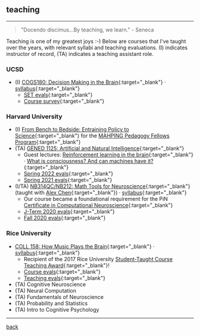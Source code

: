 
## teaching
***
> "Docendo discimus...By teaching, we learn."  - Seneca

Teaching is one of my greatest joys :-) Below are courses that I've taught over the years, with relevant syllabi and teaching evaluations. (I) indicates instructor of record, (TA) indicates a teaching assistant role.

### UCSD
* (I) [COGS180: Decision Making in the Brain](https://cogs180.github.io/su24/){:target="_blank"} · [syllabus](https://docs.google.com/document/d/1YbU2V1225l-x12fQKUVlMM4-4mK96GNLAb7WUcLVrbA/edit?tab=t.0){:target="_blank"}
  * [SET evals](./files/cogs180_set.pdf){:target="_blank"}
  * [Course survey](./files/cogs180_survey.pdf){:target="_blank"}
  
### Harvard University
* (I) [From Bench to Bedside: Entraining Policy to Science](https://mahpingfellows.github.io/course/){:target="_blank"} for the [MAHPING Pedagogy Fellows Program](https://mahping.hsites.harvard.edu/pedagogy-fellows-program){:target="_blank"}
* (TA) [GENED 1125: Artificial and Natural Intelligence](https://gened1125.github.io/spring2024/){:target="_blank"} 
  * Guest lectures: [Reinforcement learning in the brain](https://www.youtube.com/watch?v=qIjEKWftu0A&ab_channel=LucyLai){:target="_blank"} · [What is consciousness? And can machines have it?](https://www.youtube.com/watch?v=kle1uBIW8dM&ab_channel=LucyLai){:target="_blank"}
  * [Spring 2022 evals](./files/gened1125_s22.pdf){:target="_blank"} 
  * [Spring 2021 evals](./files/gened1125_s21.pdf){:target="_blank"}
* (I/TA) [NB314QC/NB212: Math Tools for Neuroscience](https://github.com/ebatty/MathToolsforNeuroscience){:target="_blank"} (taught with [Alex Chen](https://twitter.com/alexbchen){:target="_blank"}) · [syllabus](https://docs.google.com/document/d/15kfaz1kyhHrSDlMr_YHbdG58HQfPUHnDL4xzD3m74rg/edit?usp=sharing){:target="_blank"}
  * Our course became a foundational requirement for the PiN [Certificate in Computational Neuroscience](https://pinphd.hms.harvard.edu/training/computational-certificate){:target="_blank"}
  * [J-Term 2020 evals](./files/nb314qc_evals.pdf){:target="_blank"}
  * [Fall 2020 evals](./files/nb212_evals.pdf){:target="_blank"}

### Rice University
* [COLL 158: How Music Plays the Brain](https://courses.rice.edu/admweb/!SWKSCAT.cat?p_action=CATALIST&p_acyr_code=2019&p_crse_numb=158&p_subj=COLL){:target="_blank"} · [syllabus](https://docs.google.com/document/d/16q9Pa99eruEe2GDdR0uwwedANzm61h8XbWsXU7DSy7M/edit?usp=sharing){:target="_blank"}
  * Recipient of the 2017 Rice University [Student-Taught Course Teaching Award](https://cte.rice.edu/stc#award){:target="_blank"}!
  * [Course evals](./files/coll158_evals.pdf){:target="_blank"}
  * [Teaching evals](./files/coll158_teaching.pdf){:target="_blank"}
* (TA) Cognitive Neuroscience
* (TA) Neural Computation
* (TA) Fundamentals of Neuroscience
* (TA) Probability and Statistics
* (TA) Intro to Cognitive Psychology

***
[back](./)
